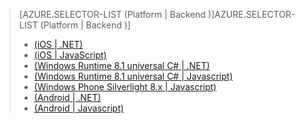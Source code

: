 > [AZURE.SELECTOR-LIST (Platform | Backend )]AZURE.SELECTOR-LIST (Platform | Backend )]
> 
> * [(iOS | .NET)](../articles/mobile-services-dotnet-backend-ios-get-started-push.md)
> * [(iOS | JavaScript)](../articles/mobile-services-javascript-backend-ios-get-started-push.md)
> * [(Windows Runtime 8.1 universal C# | .NET)](../articles/mobile-services-dotnet-backend-windows-universal-dotnet-get-started-push.md)
> * [(Windows Runtime 8.1 universal C# | Javascript)](../articles/mobile-services-javascript-backend-windows-universal-dotnet-get-started-push.md)
> * [(Windows Phone Silverlight 8.x | Javascript)](../articles/mobile-services-javascript-backend-windows-phone-get-started-push.md)
> * [(Android | .NET)](../articles/mobile-services-dotnet-backend-android-get-started-push.md)
> * [(Android | Javascript)](../articles/mobile-services-javascript-backend-android-get-started-push.md)
> 
> 
